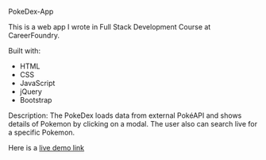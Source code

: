 PokeDex-App

This is a web app I wrote in Full Stack Development Course at CareerFoundry.

Built with:
- HTML
- CSS
- JavaScript
- jQuery
- Bootstrap


Description:
The PokeDex loads data from external PokéAPI and shows details of Pokemon by clicking on a modal.
The user also can search live for a specific Pokemon.


Here is a [live demo link](https://vishalrshah86.github.io/PokeDex/)  
